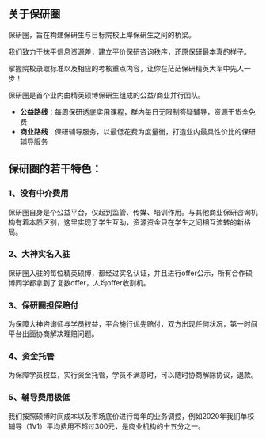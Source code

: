 ---
---

## 关于保研圈

保研圈，旨在构建保研生与目标院校上岸保研生之间的桥梁。

我们致力于抹平信息资源差，建立平价保研咨询秩序，还原保研最本真的样子。

掌握院校录取标准以及相应的考核重点内容，让你在茫茫保研精英大军中先人一步！

保研圈是首个业内由精英硕博保研生组成的公益/商业并行团队。

* **公益路线**：每周保研透底实用课程，群内每日无限制答疑辅导，资源干货全免费
* **商业路线**：保研辅导服务，以最低花费为度量衡，打造业内最具性价比的保研辅导服务


## 保研圈的若干特色：

### 1、没有中介费用

保研圈自身是个公益平台，仅起到监管、传媒、培训作用。与其他商业保研咨询机构有着本质区别，这里实现了学生互助，资源资金只在学生之间相互流转的新格局。

### 2、大神实名入驻

保研圈入驻的每位精英硕博，都经过实名认证，并且进行offer公示，所有合作硕博同学都拿到了复数offer，人均offer收割机。

### 3、保研圈担保赔付

为保障大神咨询师与学员权益，平台施行优先赔付，双方出现任何状况，第一时间平台出面协商解决理赔问题。

### 4、资金托管

为保障学员权益，实行资金托管，学员不满意时，可以随时协商解除协议，退款。

### 5、辅导费用极低

我们按照硕博时间成本以及市场底价进行每年的业务调控，例如2020年我们单校辅导（1V1）平均费用不超过300元，是商业机构的十五分之一。


